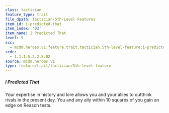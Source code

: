 ```yaml
---
class: tactician
feature_type: trait
file_dpath: Tactician/5th-Level Features
item_id: i-predicted-that
item_index: '02'
item_name: I Predicted That
level: 5
scc:
  - mcdm.heroes.v1:feature.trait.tactician.5th-level-feature:i-predicted-that
scdc:
  - 1.1.1:5.2.2.5:02
source: mcdm.heroes.v1
type: feature/trait/tactician/5th-level-feature
---
```


##### I Predicted That

Your expertise in history and lore allows you and your allies to outthink rivals in the present day. You and any ally within 10 squares of you gain an edge on Reason tests.
